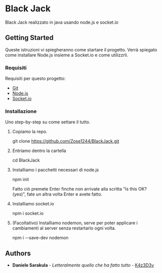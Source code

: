 # Black Jack

Black Jack realizzato in java usando node.js e socket.io

## Getting Started

Queste istruzioni vi spiegheranno come startare il progetto.
Verrà spiegato come installare Node.js insieme a Socket.io e come utilizzrli.

### Requisiti

Requisiti per questo progetto:

- [Git](https://git-scm.com/downloads)
- [Node.js](https://nodejs.org/en/download)
- [Socket.io](https://socket.io/)

### Installazione

Uno step-by-step su come settare il tutto.

1.  Copiamo la repo.

    git clone https://github.com/Zose1244/BlackJack.git

2.  Entriamo dentro la cartella

    cd BlackJack

3.  Installiamo i pacchetti necessari di node.js

    npm init

    Fatto ciò premete Enter finche non arrivate alla scritta "Is this OK? (yes)", fate un altra volta Enter e avete fatto.

4.  Installiamo socket.io

    npm i socket.io

5.  (Facoltativo) Installiamo nodemon, serve per poter applicare i cambiamenti al server senza restartarlo ogni volta.

    npm i --save-dev nodemon

## Authors

- **Daniele Sarakula** - _Letteralmente quello che ha fatto tutto_ -
  [K4z3D3v](https://github.com/K4z3D3v)
